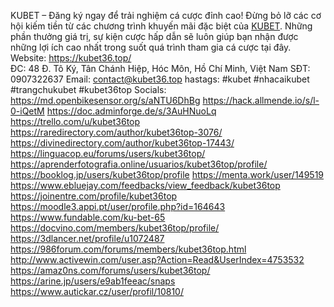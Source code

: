 KUBET – Đăng ký ngay để trải nghiệm cá cược đỉnh cao!
Đừng bỏ lỡ các cơ hội kiếm tiền từ các chương trình khuyến mãi đặc biệt của [KUBET](https://kubet36.top/). Những phần thưởng giá trị, sự kiện cược hấp dẫn sẽ luôn giúp bạn nhận được những lợi ích cao nhất trong suốt quá trình tham gia cá cược tại đây.
Website: https://kubet36.top/  
ĐC:        48 Đ. Tô Ký, Tân Chánh Hiệp, Hóc Môn, Hồ Chí Minh, Việt Nam
SĐT:      0907322637
Email:    contact@kubet36.top
hastags: #kubet #nhacaikubet #trangchukubet #kubet36top
Socials:
https://md.openbikesensor.org/s/aNTU6DhBg
https://hack.allmende.io/s/l-0-iQetM 
https://doc.adminforge.de/s/3AuHNuoLq 
https://trello.com/u/kubet36top 
https://raredirectory.com/author/kubet36top-3076/ 
https://divinedirectory.com/author/kubet36top-17443/ 
https://linguacop.eu/forums/users/kubet36top/ 
https://aprenderfotografia.online/usuarios/kubet36top/profile/ 
https://booklog.jp/users/kubet36top/profile 
https://menta.work/user/149519 
https://www.ebluejay.com/feedbacks/view_feedback/kubet36top 
https://joinentre.com/profile/kubet36top 
https://moodle3.appi.pt/user/profile.php?id=164643 
https://www.fundable.com/ku-bet-65 
https://docvino.com/members/kubet36top/profile/ 
https://3dlancer.net/profile/u1072487 
https://986forum.com/forums/members/kubet36top.html 
http://www.activewin.com/user.asp?Action=Read&UserIndex=4753532 
https://amaz0ns.com/forums/users/kubet36top/ 
https://arine.jp/users/e9ab1feeac/snaps 
https://www.autickar.cz/user/profil/10810/ 